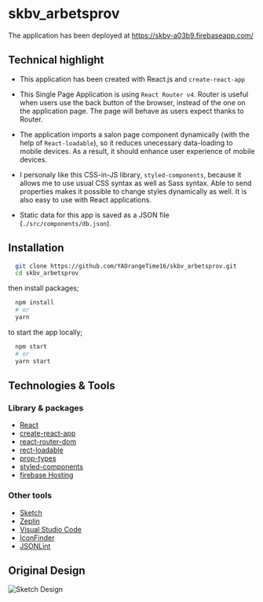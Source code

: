 # skbv_arbetsprov
   
The application has been deployed at https://skbv-a03b9.firebaseapp.com/     

## Technical highlight
- This application has been created with React.js and `create-react-app`
     
- This Single Page Application is using `React Router v4`. Router is useful when users use the back button of the browser, instead of the one on the application page. The page will behave as users expect thanks to Router.     
      
- The application imports a salon page component dynamically (with the help of `React-loadable`), so it reduces unecessary data-loading to mobile devices. As a result, it should enhance user experience of mobile devices.
      
- I personaly like this CSS-in-JS library, `styled-components`, because it allows me to use usual CSS syntax as well as Sass syntax. Able to send properties makes it possible to change styles dynamically as well. It is also easy to use with React applications.
     
- Static data for this app is saved as a JSON file (`./src/components/db.json`).
     
## Installation
```sh
  git clone https://github.com/YAOrangeTime16/skbv_arbetsprov.git
  cd skbv_arbetsprov
```
then install packages;
     
```sh
  npm install
  # or
  yarn
```
to start the app locally;
   
```sh
  npm start
  # or
  yarn start
```
## Technologies & Tools
### Library & packages
* [React](https://reactjs.org/)
* [create-react-app](https://github.com/facebookincubator/create-react-app)
* [react-router-dom](https://www.npmjs.com/package/react-router-dom)
* [rect-loadable](https://github.com/jamiebuilds/react-loadable)
* [prop-types](https://www.npmjs.com/package/prop-types)
* [styled-components](https://www.styled-components.com/)
* [firebase Hosting](https://firebase.google.com/products/hosting/)

### Other tools
* [Sketch](https://www.sketchapp.com/)
* [Zeplin](https://zeplin.io/)
* [Visual Studio Code](https://code.visualstudio.com/)
* [IconFinder](https://www.iconfinder.com/)
* [JSONLint](https://jsonlint.com/)

## Original Design
![Sketch Design](./ScreenShot/salong-app-sketch.png)